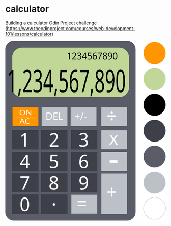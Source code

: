 # calculator
Building a calculator Odin Project challenge (https://www.theodinproject.com/courses/web-development-101/lessons/calculator)


![Calculator Design](img/Calc.svg)